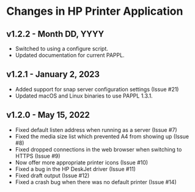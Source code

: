 Changes in HP Printer Application
=================================

v1.2.2 - Month DD, YYYY
-----------------------

- Switched to using a configure script.
- Updated documentation for current PAPPL.


v1.2.1 - January 2, 2023
------------------------

- Added support for snap server configuration settings (Issue #21)
- Updated macOS and Linux binaries to use PAPPL 1.3.1.


v1.2.0 - May 15, 2022
---------------------

- Fixed default listen address when running as a server (Issue #7)
- Fixed the media size list which prevented A4 from showing up (Issue #8)
- Fixed dropped connections in the web browser when switching to HTTPS
  (Issue #9)
- Now offer more appropriate printer icons (Issue #10)
- Fixed a bug in the HP DeskJet driver (Issue #11)
- Fixed draft output (Issue #12)
- Fixed a crash bug when there was no default printer (Issue #14)
